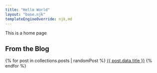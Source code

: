 ```yaml
---
title: "Hello World"
layout: "base.njk"
templateEngineOverride: njk,md
---
```


This is a home page

## From the Blog

{% for post in collections.posts | randomPost %}
<a href="{{ post.url }}">{{ post.data.title }}</a>
{% endfor %}
